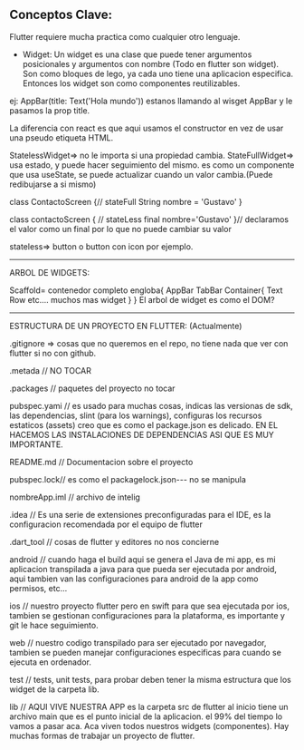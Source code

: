 ## Conceptos Clave:

Flutter requiere mucha practica como cualquier otro lenguaje.

- Widget:
Un widget es una clase que puede tener argumentos posicionales y argumentos con nombre (Todo en flutter son widget).
Son como bloques de lego, ya cada uno tiene una aplicacion especifica.
Entonces los widget son como componentes reutilizables.

ej: AppBar(title: Text('Hola mundo'))
estanos llamando al wisget AppBar y le pasamos la prop title.

La diferencia con react es que aqui usamos el constructor en vez de usar una pseudo etiqueta HTML.

StatelessWidget=> no le importa si una propiedad cambia.
StateFullWidget=> usa estado, y puede hacer seguimiento del mismo.
es como un componente que usa useState, se puede actualizar cuando un valor cambia.(Puede redibujarse a si mismo)

class ContactoScreen {// stateFull
    String nombre = 'Gustavo'
}

class contactoScreen { // stateLess
    final nombre='Gustavo'
}// declaramos el valor como un final por lo que no puede cambiar su valor

stateless=> button o button con icon por ejemplo.

-------------------------------------

ARBOL DE WIDGETS:

Scaffold= contenedor completo engloba{
    AppBar
    TabBar
    Container{
        Text
        Row
        etc.... muchos mas widget
    }
}
El arbol de widget es como el DOM?


-------------------------------------
ESTRUCTURA DE UN PROYECTO EN FLUTTER:
(Actualmente)

.gitignore => cosas que no queremos en el repo, no tiene nada que ver con flutter si no con github.

.metada // NO TOCAR

.packages // paquetes del proyecto no tocar

pubspec.yami // es usado para muchas cosas, indicas las versionas de sdk, las dependencias, slint (para los warnings), configuras los recursos estaticos (assets) creo que es como el package.json es delicado.
EN EL HACEMOS LAS INSTALACIONES DE DEPENDENCIAS ASI QUE ES MUY IMPORTANTE.

README.md // Documentacion sobre el proyecto

pubspec.lock// es como el packagelock.json--- no se manipula

nombreApp.iml // archivo de intelig

.idea // Es una serie de extensiones preconfiguradas para el IDE, es la configuracion recomendada por el equipo de flutter

.dart_tool // cosas de flutter y editores no nos concierne

android // cuando haga el build aqui se genera el Java de mi app, es mi aplicacion transpilada a java para que pueda ser ejecutada por android, aqui tambien van las configuraciones para android de la app como permisos, etc...

ios // nuestro proyecto flutter pero en swift para que sea ejecutada por ios, tambien se gestionan configuraciones para la plataforma, es importante y git le hace seguimiento.

web // nuestro codigo transpilado para ser ejecutado por navegador, tambien se pueden manejar configuraciones especificas para cuando se ejecuta en ordenador.

test // tests, unit tests, para probar deben tener la misma estructura que los widget de la carpeta lib.

lib // AQUI VIVE NUESTRA APP
es la carpeta src de flutter
al inicio tiene un archivo main que es el punto inicial de la aplicacion.
el 99% del tiempo lo vamos a pasar aca.
Aca viven todos nuestros widgets (componentes).
Hay muchas formas de trabajar un proyecto de flutter.